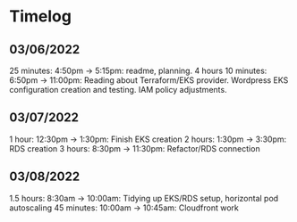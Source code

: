 # Timelog

## 03/06/2022

25 minutes: 4:50pm -> 5:15pm: readme, planning.
4 hours 10 minutes: 6:50pm -> 11:00pm: Reading about Terraform/EKS provider. Wordpress EKS configuration creation and testing. IAM policy adjustments.

## 03/07/2022

1 hour: 12:30pm -> 1:30pm: Finish EKS creation
2 hours: 1:30pm -> 3:30pm: RDS creation
3 hours: 8:30pm -> 11:30pm: Refactor/RDS connection

## 03/08/2022

1.5 hours: 8:30am -> 10:00am: Tidying up EKS/RDS setup, horizontal pod autoscaling
45 minutes: 10:00am -> 10:45am: Cloudfront work
